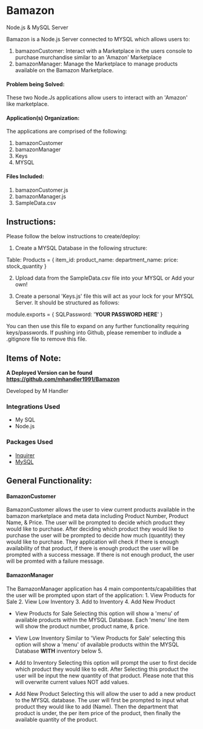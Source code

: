 # Bamazon

Node.js &amp; MySQL Server 

Bamazon is a Node.js Server connected to MYSQL which allows users to:
1. bamazonCustomer: Interact with a Marketplace in the users console to purchase murchandise similar to an 'Amazon' Marketplace
2. bamazonManager: Manage the Marketplace to manage products available on the Bamazon Marketplace. 

#### Problem being Solved:
These two Node.Js applications allow users to interact with an 'Amazon' like marketplace.

#### Application(s) Organization:
The applications are comprised of the following:
1. bamazonCustomer
2. bamazonManager
3. Keys
4. MYSQL

#### Files Included:
1. bamazonCustomer.js
2. bamazonManager.js
3. SampleData.csv


## Instructions:
Please follow the below instructions to create/deploy:

1. Create a MYSQL Database in the following structure: 

Table: Products = {
    item_id:
    product_name:
    department_name:
    price:
    stock_quantity
}

2. Upload data from the SampleData.csv file into your MYSQL or Add your own!

3. Create a personal 'Keys.js' file this will act as your lock for your MYSQL Server. It should be structured as follows:

module.exports = {
    SQLPassword: '**YOUR PASSWORD HERE**'
}

You can then use this file to expand on any further functionality requiring keys/passwords. If pushing into Github, please remember to indlude a .gitignore file to remove this file. 

## Items of Note:

**A Deployed Version can be found https://github.com/mhandler1991/Bamazon**

Developed by M Handler

### Integrations Used
- My SQL
- Node.js

### Packages Used
- [Inquirer](https://www.npmjs.com/package/inquirer)
- [MySQL](https://www.npmjs.com/package/mysql)

## General Functionality:

#### BamazonCustomer
BamazonCustomer allows the user to view current products available in the bamazon marketplace and meta data including Product Number, Product Name, & Price. The user will be prompted to decide which product they would like to purchase. After deciding which product they would like to purchase the user will be prompted to decide how much (quantity) they would like to purchase. They application will check if there is enough availability of that product, if there is enough product the user will be prompted with a success message. If there is not enough product, the user will be promted with a failure message.

#### BamazonManager
The BamazonManager application has 4 main compontents/capabilities that the user will be prompted upon start of the application:
    1. View Products for Sale
    2. View Low Inventory
    3. Add to Inventory
    4. Add New Product


- View Products for Sale
Selecting this option will show a 'menu' of available products within the MYSQL Database. Each 'menu' line item will show the product number, product name, & price.

- View Low Inventory
Similar to 'View Products for Sale' selecting this option will show a 'menu' of available products within the MYSQL Database **WITH** inventory below 5.

- Add to Inventory
Selecting this option will prompt the user to first decide which product they would like to edit. After Selecting this product the user will be input the new quantity of that product. Please note that this will overwrite current values NOT add values.

- Add New Product
Selecting this will allow the user to add a new product to the MYSQL database. The user will first be prompted to input what product they would like to add (Name). Then the department that product is under, the per item price of the product, then finally the available quantity of the product. 